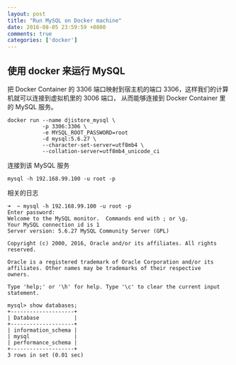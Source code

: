 ```yaml
---
layout: post
title: "Run MySQL on Docker machine"
date: 2016-08-05 23:59:59 +0800
comments: true
categories: ['docker']
---
```


## 使用 docker 来运行 MySQL

把 Docker Container 的 3306 端口映射到宿主机的端口 3306，这样我们的计算机就可以连接到虚拟机里的 3006 端口，
从而能够连接到 Docker Container 里的 MySQL 服务。

```
docker run --name djistore_mysql \
           -p 3306:3306 \
           -e MYSQL_ROOT_PASSWORD=root
           -d mysql:5.6.27 \
           --character-set-server=utf8mb4 \
           --collation-server=utf8mb4_unicode_ci
```

连接到该 MySQL 服务

```
mysql -h 192.168.99.100 -u root -p
```

相关的日志

```
➜  ~ mysql -h 192.168.99.100 -u root -p
Enter password:
Welcome to the MySQL monitor.  Commands end with ; or \g.
Your MySQL connection id is 1
Server version: 5.6.27 MySQL Community Server (GPL)

Copyright (c) 2000, 2016, Oracle and/or its affiliates. All rights reserved.

Oracle is a registered trademark of Oracle Corporation and/or its
affiliates. Other names may be trademarks of their respective
owners.

Type 'help;' or '\h' for help. Type '\c' to clear the current input statement.

mysql> show databases;
+--------------------+
| Database           |
+--------------------+
| information_schema |
| mysql              |
| performance_schema |
+--------------------+
3 rows in set (0.01 sec)
```

